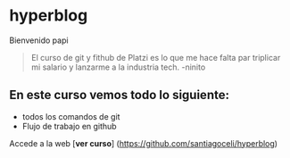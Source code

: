 # hyperblog
Bienvenido papi
> El curso de git y fithub de Platzi es lo que me hace falta par triplicar mi salario y lanzarme a la industria tech.
> -ninito

## En este curso vemos todo lo siguiente:
* todos los comandos de git
* Flujo de trabajo en github

Accede a la web [**ver curso**] (https://github.com/santiagoceli/hyperblog)
